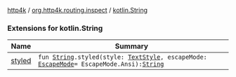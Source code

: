 [http4k](../../index.md) / [org.http4k.routing.inspect](../index.md) / [kotlin.String](./index.md)

### Extensions for kotlin.String

| Name | Summary |
|---|---|
| [styled](styled.md) | `fun `[`String`](https://kotlinlang.org/api/latest/jvm/stdlib/kotlin/-string/index.html)`.styled(style: `[`TextStyle`](../-text-style/index.md)`, escapeMode: `[`EscapeMode`](../-escape-mode/index.md)` = EscapeMode.Ansi): `[`String`](https://kotlinlang.org/api/latest/jvm/stdlib/kotlin/-string/index.html) |
